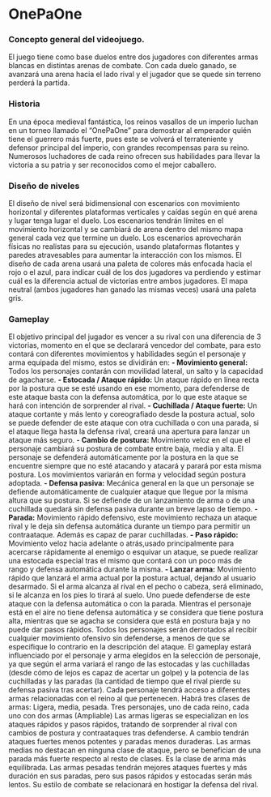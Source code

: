 # OnePaOne
### Concepto general del videojuego. 
El juego tiene como base duelos entre dos jugadores con diferentes armas blancas en distintas arenas de combate. Con cada duelo ganado, se avanzará una arena hacia el lado rival y el jugador que se quede sin terreno perderá la partida. 
### Historia 
En una época medieval fantástica, los reinos vasallos de un imperio luchan en un torneo llamado el “OnePaOne” para demostrar al emperador quién tiene el guerrero más fuerte, pues este se volverá el terrateniente y defensor principal del imperio, con grandes recompensas para su reino. Numerosos luchadores de cada reino ofrecen sus habilidades para llevar la victoria a su patria y ser reconocidos como el mejor caballero.
### Diseño de niveles 
El diseño de nivel será bidimensional con escenarios con movimiento horizontal y diferentes plataformas verticales y caídas según en qué arena y lugar tenga lugar el duelo. Los escenarios tendrán límites en el movimiento horizontal y se cambiará de arena dentro del mismo mapa general cada vez que termine un duelo.
Los escenarios aprovecharán físicas no realistas para su ejecución, usando plataformas flotantes y paredes atravesables para aumentar la interacción con los mismos.
El diseño de cada arena usará una paleta de colores  más enfocada hacia el rojo o el azul, para indicar cuál de los dos jugadores va perdiendo y estimar cuál es la diferencia actual de victorias entre ambos jugadores. El mapa neutral (ambos jugadores han ganado las mismas veces) usará una paleta gris.
### Gameplay 
El objetivo principal del jugador es vencer a su rival con una diferencia de 3 victorias, momento en el que se declarará vencedor del combate, para esto contará con diferentes movimientos y habilidades según el personaje y arma equipada del mismo, estos se dividirán en:
 **- Movimiento general:**
Todos los personajes contarán con movilidad lateral, un salto y la capacidad de agacharse.
 **- Estocada / Ataque rápido:**
Un ataque rápido en línea recta por la postura que se esté usando en ese momento, para defenderse de este ataque basta con la defensa automática, por lo que este ataque se hará con intención de sorprender al rival.
 **- Cuchillada / Ataque fuerte:**
Un ataque cortante y más lento y coreografiado desde la postura actual, solo se puede defender de este ataque con otra cuchillada o con una parada, si el ataque llega hasta la defensa rival, creará una apertura para lanzar un ataque más seguro.
**- Cambio de postura:** 
Movimiento veloz en el que el personaje cambiará su postura de combate entre baja, media y alta. El personaje se defenderá automáticamente por la postura en la que se encuentre siempre que no esté atacando y atacará y parará por esta misma postura. Los movimientos variarán en forma y velocidad según postura adoptada.
**- Defensa pasiva:**
Mecánica general en la que un personaje se defiende automáticamente de cualquier ataque que llegue por la misma altura que su postura. Si se defiende de un lanzamiento de arma o de una cuchillada quedará sin defensa pasiva durante un breve lapso de tiempo. 
**- Parada:** 
Movimiento rápido defensivo, este movimiento rechaza un ataque rival y le deja sin defensa automática durante un tiempo para permitir un contraataque. Además es capaz  de parar cuchilladas.
**- Paso rápido:** 
Movimiento veloz hacia adelante o atrás,usado principalmente para acercarse  rápidamente al enemigo o esquivar un ataque, se puede realizar una estocada especial tras el mismo que contará con un poco más de rango y defensa automática durante la misma.
**- Lanzar arma:** 
Movimiento rápido que lanzará el arma actual por la postura actual, dejando al usuario desarmado. Si el arma alcanza al rival en el pecho o cabeza, será eliminado, si le alcanza en los pies lo tirará al suelo. Uno puede defenderse de este ataque con la defensa automática o con la parada. 
Mientras el personaje está en el aire no tiene defensa automática y se considera que tiene postura alta, mientras que se agacha se considera que está en postura baja y no puede dar pasos rápidos. 
Todos los personajes serán derrotados al recibir cualquier movimiento ofensivo sin defenderse, a menos de que se especifique lo contrario en la descripción del ataque.
El gameplay estará influenciado por el personaje y arma elegidos en la selección de personaje, ya que según el arma  variará el rango de las estocadas y las cuchilladas (desde cómo de lejos es capaz de acertar un golpe) y la potencia de las cuchilladas y las paradas (la cantidad de tiempo que el rival pierde su defensa pasiva tras acertar). Cada personaje tendrá acceso a diferentes armas relacionadas con el reino al que pertenecen. 
Habrá tres clases de armas: Ligera, media, pesada. 
Tres personajes, uno de cada reino, cada uno con dos armas (Ampliable)
Las armas ligeras se especializan en los ataques rápidos y pasos rápidos, tratando de sorprender al rival con cambios de postura y contraataques tras defenderse. A cambio tendrán ataques fuertes menos potentes y paradas menos duraderas.
Las armas medias no destacan en ninguna clase de ataque, pero se benefician de una parada más fuerte respecto al resto de clases. Es la clase de arma más equilibrada. 
Las armas pesadas tendrán mejores ataques fuertes y más duración en sus paradas, pero sus pasos rápidos y estocadas serán más lentos. Su estilo de combate se relacionará en hostigar la defensa del rival.

